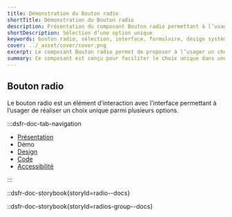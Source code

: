 ```yaml
---
title: Démonstration du Bouton radio
shortTitle: Démonstration du Bouton radio
description: Présentation du composant Bouton radio permettant à l’usager de sélectionner une option unique parmi un ensemble limité de choix.
shortDescription: Sélection d’une option unique
keywords: bouton radio, sélection, interface, formulaire, design système, DSFR, accessibilité, choix unique
cover: ../_asset/cover/cover.png
excerpt: Le composant Bouton radio permet de proposer à l’usager un choix unique parmi plusieurs options. Il est recommandé pour les listes de 2 à 5 éléments maximum.
summary: Ce composant est conçu pour faciliter le choix unique dans une interface, en particulier dans les formulaires. Il offre différentes dispositions et variations, y compris des versions enrichies avec pictogrammes. Il s’utilise en groupe, avec des libellés clairs et une hiérarchie visuelle cohérente. L’intégration respecte des règles d’ergonomie, d’accessibilité et d’uniformité éditoriale.
---
```


## Bouton radio

Le bouton radio est un élément d’interaction avec l’interface permettant à l’usager de réaliser un choix unique parmi plusieurs options.

:::dsfr-doc-tab-navigation

- [Présentation](../index.md)
- Démo
- [Design](../design/index.md)
- [Code](../code/index.md)
- [Accessibilité](../accessibility/index.md)

:::

::dsfr-doc-storybook{storyId=radio--docs}

::dsfr-doc-storybook{storyId=radios-group--docs}
